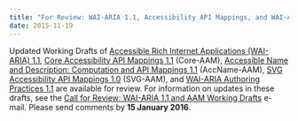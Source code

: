 ```yaml
---
title: "For Review: WAI-ARIA 1.1, Accessibility API Mappings, and WAI-ARIA Authoring Practices Working Drafts"
date: 2015-11-19
---
```

<p>Updated Working Drafts of <a href="http://www.w3.org/TR/2015/WD-wai-aria-1.1-20151119/">Accessible Rich Internet Applications (WAI-ARIA) 1.1</a>, <a href="http://www.w3.org/TR/2015/WD-core-aam-1.1-20151119/">Core Accessibility API Mappings 1.1</a> (Core-AAM), <a href="http://www.w3.org/TR/2015/WD-accname-aam-1.1-20151119/">Accessible Name and Description: Computation and API Mappings 1.1</a> (AccName-AAM), <a href="http://www.w3.org/TR/2015/WD-svg-aam-1.0-20151119/">SVG Accessibility API Mappings 1.0</a> (SVG-AAM), and <a href="http://www.w3.org/TR/2015/WD-wai-aria-practices-1.1-20151119/">WAI-ARIA Authoring Practices 1.1</a> are available for review. For information on updates in these drafts, see the <a href="https://lists.w3.org/Archives/Public/w3c-wai-ig/2015OctDec/0019.html">Call for Review: WAI-ARIA 1.1 and AAM Working Drafts</a> e-mail. Please send comments by <strong>15 January 2016</strong>.</p>